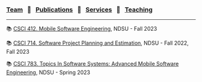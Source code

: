 
### [Team](stamlab.md) &nbsp;&nbsp;🌴&nbsp;&nbsp; [Publications](publications.md) &nbsp;&nbsp;🌴&nbsp;&nbsp; [Services](services.md) &nbsp;&nbsp;🌴&nbsp;&nbsp; [Teaching](teaching.md)
***

📚 [CSCI 412. Mobile Software Engineering](mobilesofteng.md), NDSU - Fall 2023

📚 [CSCI 714. Software Project Planning and Estimation](projectplanningestimation.md), NDSU - Fall 2022, Fall 2023

📚 [CSCI 783. Topics In Software Systems: Advanced Mobile Software Engineering](mobilesofteng.md), NDSU - Spring 2023

